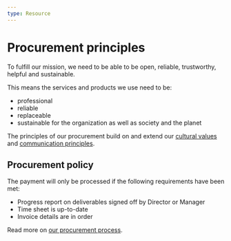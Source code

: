 ```yaml
---
type: Resource
---
```


# Procurement principles

To fulfill our mission, we need to be able to be open, reliable, trustworthy, helpful and sustainable.

This means the services and products we use need to be:

* professional
* reliable
* replaceable
* sustainable for the organization as well as society and the planet

The principles of our procurement build on and extend our [cultural values](../../organization/cultural-values.md) and [communication principles](../communication/communication-principles.md).

## Procurement policy

The payment will only be processed if the following requirements have been met:

* Progress report on deliverables signed off by Director or Manager
* Time sheet is up-to-date
* Invoice details are in order

Read more on [our procurement process](process.md).

